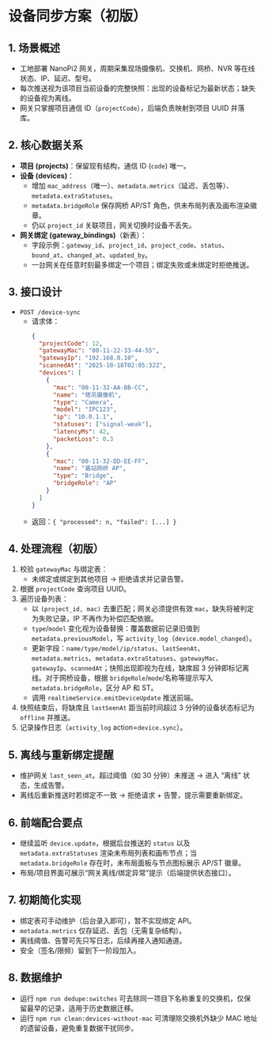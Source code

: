 # 设备同步方案（初版）

## 1. 场景概述
- 工地部署 NanoPi2 网关，周期采集现场摄像机、交换机、网桥、NVR 等在线状态、IP、延迟、型号。
- 每次推送视为该项目当前设备的完整快照：出现的设备标记为最新状态；缺失的设备视为离线。
- 网关只掌握项目通信 ID（`projectCode`），后端负责映射到项目 UUID 并落库。

## 2. 核心数据关系
- **项目 (projects)**：保留现有结构，通信 ID (`code`) 唯一。
- **设备 (devices)**：
  - 增加 `mac_address`（唯一）、`metadata.metrics`（延迟、丢包等）、`metadata.extraStatuses`。
  - `metadata.bridgeRole` 保存网桥 AP/ST 角色，供未布局列表及画布渲染徽章。
  - 仍以 `project_id` 关联项目，网关切换时设备不丢失。
- **网关绑定 (gateway_bindings)**（新表）：
  - 字段示例：`gateway_id`、`project_id`、`project_code`、`status`、`bound_at`、`changed_at`、`updated_by`。
  - 一台网关在任意时刻最多绑定一个项目；绑定失败或未绑定时拒绝推送。

## 3. 接口设计
- `POST /device-sync`
  - 请求体：
    ```json
    {
      "projectCode": 12,
      "gatewayMac": "00-11-22-33-44-55",
      "gatewayIp": "192.168.0.10",
      "scannedAt": "2025-10-18T02:05:32Z",
      "devices": [
        {
          "mac": "00-11-32-AA-BB-CC",
          "name": "塔吊摄像机",
          "type": "Camera",
          "model": "IPC123",
          "ip": "10.0.1.1",
          "statuses": ["signal-weak"],
          "latencyMs": 42,
          "packetLoss": 0.3
        },
        {
          "mac": "00-11-32-DD-EE-FF",
          "name": "基站网桥 AP",
          "type": "Bridge",
          "bridgeRole": "AP"
        }
      ]
    }
    ```
  - 返回：`{ "processed": n, "failed": [...] }`

## 4. 处理流程（初版）
1. 校验 `gatewayMac` 与绑定表：
   - 未绑定或绑定到其他项目 → 拒绝请求并记录告警。
2. 根据 `projectCode` 查询项目 UUID。
3. 遍历设备列表：
   - 以 `(project_id, mac)` 去重匹配；网关必须提供有效 `mac`，缺失将被判定为失败记录，IP 不再作为补偿匹配依据。
   - `type`/`model` 变化视为设备替换：覆盖数据前记录旧值到 `metadata.previousModel`，写 `activity_log`（`device.model_changed`）。
   - 更新字段：`name/type/model/ip/status`、`lastSeenAt`、`metadata.metrics`、`metadata.extraStatuses`、`gatewayMac`、`gatewayIp`、`scannedAt`；快照出现即视为在线，缺席超 3 分钟即标记离线。对于网桥设备，根据 `bridgeRole`/`mode`/名称等提示写入 `metadata.bridgeRole`，区分 AP 和 ST。
   - 调用 `realtimeService.emitDeviceUpdate` 推送前端。
4. 快照结束后，将缺席且 `lastSeenAt` 距当前时间超过 3 分钟的设备状态标记为 `offline` 并推送。
5. 记录操作日志（`activity_log` action=`device.sync`）。

## 5. 离线与重新绑定提醒
- 维护网关 `last_seen_at`。超过阈值（如 30 分钟）未推送 → 进入 “离线” 状态，生成告警。
- 离线后重新推送时若绑定不一致 → 拒绝请求 + 告警，提示需要重新绑定。

## 6. 前端配合要点
- 继续监听 `device.update`，根据后台推送的 `status` 以及 `metadata.extraStatuses` 渲染未布局列表和画布节点；当 `metadata.bridgeRole` 存在时，未布局面板与节点图标展示 AP/ST 徽章。
- 布局/项目界面可展示“网关离线/绑定异常”提示（后端提供状态接口）。

## 7. 初期简化实现
- 绑定表可手动维护（后台录入即可），暂不实现绑定 API。
- `metadata.metrics` 仅存延迟、丢包（无需复杂结构）。
- 离线阈值、告警可先只写日志，后续再接入通知通道。
- 安全（签名/限频）留到下一阶段加入。

## 8. 数据维护
- 运行 `npm run dedupe:switches` 可去除同一项目下名称重复的交换机，仅保留最早的记录，适用于历史数据迁移。
- 运行 `npm run clean:devices-without-mac` 可清理除交换机外缺少 MAC 地址的遗留设备，避免重复数据干扰同步。

